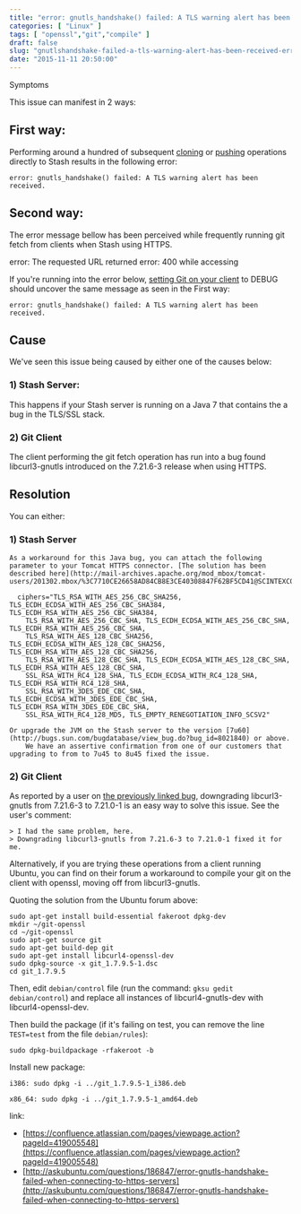 ```yaml
---
title: "error: gnutls_handshake() failed: A TLS warning alert has been received."
categories: [ "Linux" ]
tags: [ "openssl","git","compile" ]
draft: false
slug: "gnutlshandshake-failed-a-tls-warning-alert-has-been-received-error"
date: "2015-11-11 20:50:00"
---
```


Symptoms

This issue can manifest in 2 ways:

## First way:

Performing around a hundred of subsequent [cloning](http://atlassian.com/git/tutorial/git-basics#!clone) or [pushing](https://www.atlassian.com/git/tutorial/remote-repositories#!push) operations directly to Stash results in the following error:

    error: gnutls_handshake() failed: A TLS warning alert has been received.

 

## Second way:

The error message bellow has been perceived while frequently running git fetch from clients when Stash using HTTPS. 


<!--more-->


error: The requested URL returned error: 400 while accessing

If you're running into the error below, [setting Git on your client](https://confluence.atlassian.com/display/STASH/Stash+debug+logging#Stashdebuglogging-DebugloggingforGitoperationsontheclient) to DEBUG should uncover the same message as seen in the First way:


    error: gnutls_handshake() failed: A TLS warning alert has been received.

## Cause

We've seen this issue being caused by either one of the causes below:

### 1) Stash Server:

This happens if your Stash server is running on a Java 7 that contains the a bug in the TLS/SSL stack.

### 2) Git Client 

The client performing the git fetch operation has run into a bug found libcurl3-gnutls introduced on the 7.21.6-3 release when using HTTPS.

 
## Resolution

You can either:

### 1) Stash Server

    As a workaround for this Java bug, you can attach the following parameter to your Tomcat HTTPS connector. [The solution has been described here](http://mail-archives.apache.org/mod_mbox/tomcat-users/201302.mbox/%3C7710CE26658AD84CB8E3CE40308847F62BF5CD41@SCINTEXC01.corpnet.intermec.com%3E):

      ciphers="TLS_RSA_WITH_AES_256_CBC_SHA256, TLS_ECDH_ECDSA_WITH_AES_256_CBC_SHA384, TLS_ECDH_RSA_WITH_AES_256_CBC_SHA384,
        TLS_RSA_WITH_AES_256_CBC_SHA, TLS_ECDH_ECDSA_WITH_AES_256_CBC_SHA, TLS_ECDH_RSA_WITH_AES_256_CBC_SHA,
        TLS_RSA_WITH_AES_128_CBC_SHA256, TLS_ECDH_ECDSA_WITH_AES_128_CBC_SHA256, TLS_ECDH_RSA_WITH_AES_128_CBC_SHA256,
        TLS_RSA_WITH_AES_128_CBC_SHA, TLS_ECDH_ECDSA_WITH_AES_128_CBC_SHA, TLS_ECDH_RSA_WITH_AES_128_CBC_SHA,
        SSL_RSA_WITH_RC4_128_SHA, TLS_ECDH_ECDSA_WITH_RC4_128_SHA, TLS_ECDH_RSA_WITH_RC4_128_SHA,
        SSL_RSA_WITH_3DES_EDE_CBC_SHA, TLS_ECDH_ECDSA_WITH_3DES_EDE_CBC_SHA, TLS_ECDH_RSA_WITH_3DES_EDE_CBC_SHA,
        SSL_RSA_WITH_RC4_128_MD5, TLS_EMPTY_RENEGOTIATION_INFO_SCSV2"

    Or upgrade the JVM on the Stash server to the version [7u60](http://bugs.sun.com/bugdatabase/view_bug.do?bug_id=8021840) or above. 
        We have an assertive confirmation from one of our customers that upgrading to from to 7u45 to 8u45 fixed the issue.

### 2) Git Client

As reported by a user on [the previously linked bug](https://bugs.debian.org/cgi-bin/bugreport.cgi?bug=559371), downgrading libcurl3-gnutls from 7.21.6-3 to 7.21.0-1 is an easy way to solve this issue. See the user's comment:

    > I had the same problem, here.
    > Downgrading libcurl3-gnutls from 7.21.6-3 to 7.21.0-1 fixed it for me.

Alternatively, if you are trying these operations from a client running Ubuntu, you can find on their forum a workaround to compile your git on the client with openssl, moving off from libcurl3-gnutls.

Quoting the solution from the Ubuntu forum above:

    sudo apt-get install build-essential fakeroot dpkg-dev
    mkdir ~/git-openssl
    cd ~/git-openssl
    sudo apt-get source git
    sudo apt-get build-dep git
    sudo apt-get install libcurl4-openssl-dev
    sudo dpkg-source -x git_1.7.9.5-1.dsc
    cd git_1.7.9.5

Then, edit `debian/control` file (run the command: `gksu gedit debian/control`) and replace all instances of libcurl4-gnutls-dev with libcurl4-openssl-dev.

Then build the package (if it's failing on test, you can remove the line `TEST=test` from the file `debian/rules`):

    sudo dpkg-buildpackage -rfakeroot -b

Install new package:

    i386: sudo dpkg -i ../git_1.7.9.5-1_i386.deb
    
    x86_64: sudo dpkg -i ../git_1.7.9.5-1_amd64.deb

link:

 - [https://confluence.atlassian.com/pages/viewpage.action?pageId=419005548](https://confluence.atlassian.com/pages/viewpage.action?pageId=419005548)
 - [http://askubuntu.com/questions/186847/error-gnutls-handshake-failed-when-connecting-to-https-servers](http://askubuntu.com/questions/186847/error-gnutls-handshake-failed-when-connecting-to-https-servers)